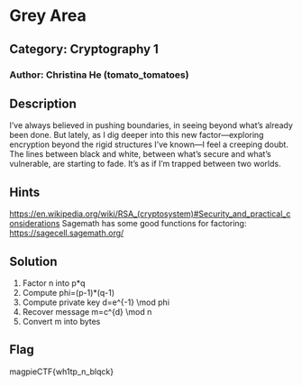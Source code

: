 # Grey Area
## Category: Cryptography 1
### Author: Christina He (tomato_tomatoes)

## Description
I’ve always believed in pushing boundaries, in seeing beyond what’s already been done. But lately, as I dig deeper into this new factor—exploring encryption beyond the rigid structures I’ve known—I feel a creeping doubt. The lines between black and white, between what’s secure and what’s vulnerable, are starting to fade. It’s as if I’m trapped between two worlds. 

## Hints
https://en.wikipedia.org/wiki/RSA_(cryptosystem)#Security_and_practical_considerations
Sagemath has some good functions for factoring: https://sagecell.sagemath.org/

## Solution
1. Factor n into p*q
2. Compute phi=(p-1)*(q-1)
3. Compute private key d=e^{-1} \mod phi
4. Recover message m=c^{d} \mod n
5. Convert m into bytes

## Flag
magpieCTF{wh1tp_n_blqck}

